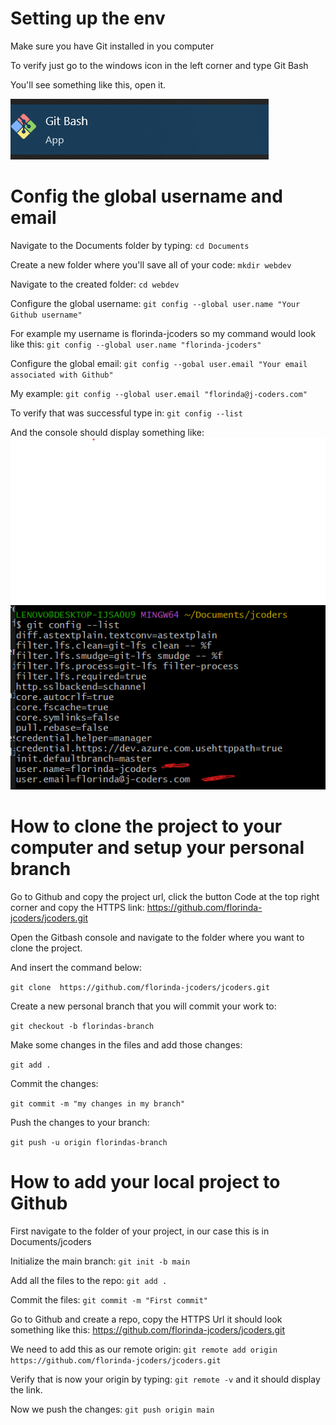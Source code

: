 # Setting up the env

Make sure you have Git installed in you computer 

To verify just go to the windows icon in the left corner and type Git Bash 

You'll see something like this, open it. 

![alt text](image.png)

# Config the global username and email

 Navigate to the Documents folder by typing: `cd Documents`
 
 Create a new folder where you'll save all of your code: `mkdir webdev`
 
 Navigate to the created folder: `cd webdev`

 Configure the global username: `git config --global user.name "Your Github username"` 
 
 For example my username is florinda-jcoders so my command would look like this: `git config --global user.name "florinda-jcoders"`

 Configure the global email: `git config --gobal user.email "Your email associated with Github"`

 My example: `git config --global user.email "florinda@j-coders.com"` 

 To verify that was successful type in: `git config --list`
 
 And the console should display something like: 
 ![alt text](<Screenshot 2025-09-06 092055.png>)

# How to clone the project to your computer and setup your personal branch

Go to Github and copy the project url, click the button Code at the top right corner and copy the HTTPS link: https://github.com/florinda-jcoders/jcoders.git

Open the Gitbash console and navigate to the folder where you want to clone the project. 

And insert the command below:

`git clone  https://github.com/florinda-jcoders/jcoders.git`

Create a new personal branch that you will commit your work to: 

`git checkout -b florindas-branch`

Make some changes in the files and add those changes:

`git add .`

Commit the changes: 

`git commit -m "my changes in my branch"`

Push the changes to your branch:

`git push -u origin florindas-branch`


# How to add your local project to Github
First navigate to the folder of your project, in our case this is in Documents/jcoders

Initialize the main branch: `git init -b main`

Add all the files to the repo: `git add .`

Commit the files: `git commit -m "First commit"`

Go to Github and create a repo, copy the HTTPS Url it should look something like this: https://github.com/florinda-jcoders/jcoders.git

We need to add this as our remote origin: `git remote add origin https://github.com/florinda-jcoders/jcoders.git`

Verify that is now your origin by typing: `git remote -v` and it should display the link. 

Now we push the changes: `git push origin main`
